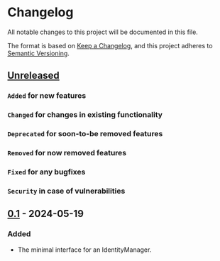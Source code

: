 # Changelog

All notable changes to this project will be documented in this file.

The format is based on [Keep a Changelog](https://keepachangelog.com/en/1.0.0/),
and this project adheres to [Semantic Versioning](https://semver.org/spec/v2.0.0.html).

## [Unreleased]

### `Added` for new features

### `Changed` for changes in existing functionality

### `Deprecated` for soon-to-be removed features

### `Removed` for now removed features

### `Fixed` for any bugfixes

### `Security` in case of vulnerabilities

## [0.1] - 2024-05-19

### Added

- The minimal interface for an IdentityManager.

[Unreleased]: https://github.com/WorkOfStan/seablast-interfaces/compare/v0.1...HEAD
[0.1]: https://github.com/WorkOfStan/seablast-interfaces/releases/tag/v0.1
